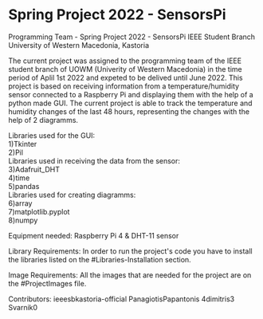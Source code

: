 # Spring Project 2022 - SensorsPi
Programming Team - Spring Project 2022 - SensorsPi
IEEE Student Branch University of Western Macedonia, Kastoria


The current project was assigned to the programming team of the IEEE student branch of UOWM (Univerity of Western Macedonia) in the time period of Aplil 1st 2022 and expeted to be delived until June 2022.
This project is based on receiving information from a temperature/humidity sensor connected to a Raspberry Pi and displaying them with the help of a python made GUI.
The current project is able to track the temperature and humidity changes of the last 48 hours, representing the changes with the help of 2 diagramms. 

Libraries used for the GUI:                                    
  1)Tkinter                                               
  2)Pil                                                   
Libraries used in receiving the data from the sensor:     
  3)Adafruit_DHT                                          
  4)time                                                  
  5)pandas                                                
Libraries used for creating diagramms:                    
  6)array                                                 
  7)matplotlib.pyplot       
  8)numpy

Equipment needed: 
 Raspberry Pi 4 & 
 DHT-11 sensor 

Library Requirements:
In order to run the project's code you have to install the libraries listed on the #Libraries-Installation section. 

Image Requirements: 
All the images that are needed for the project are on the #ProjectImages file.

Contributors:
ieeesbkastoria-official
PanagiotisPapantonis
4dimitris3
Svarnik0


